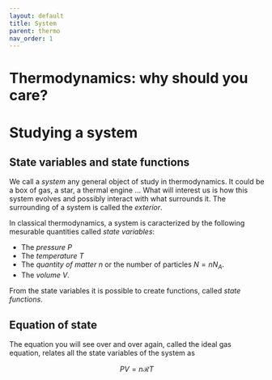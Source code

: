 ```yaml
---
layout: default
title: System
parent: thermo
nav_order: 1
---
```


# Thermodynamics: why should you care?

# Studying a system

## State variables and state functions

We call a *system* any general object of study in thermodynamics. It could be a box of gas, a star, a thermal engine ...
What will interest us is how this system evolves and possibly interact with what surrounds it. The surrounding of a system is called the *exterior*.

In classical thermodynamics, a system is caracterized by the following mesurable quantities called *state variables*: 
- The *pressure* $P$
- The *temperature* $T$
- The *quantity of matter* $n$ or the number of particles $N=nN_A$.
- The *volume* $V$.

From the state variables it is possible to create functions, called *state functions*.

## Equation of state

The equation you will see over and over again, called the ideal gas equation, relates all the state variables of the system as

$$ PV = n\mathcal{R}T $$

